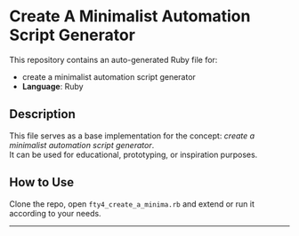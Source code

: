 # Create A Minimalist Automation Script Generator

This repository contains an auto-generated Ruby file for:

- create a minimalist automation script generator
- **Language**: Ruby

## Description

This file serves as a base implementation for the concept: *create a minimalist automation script generator*.  
It can be used for educational, prototyping, or inspiration purposes.

## How to Use

Clone the repo, open `fty4_create_a_minima.rb` and extend or run it according to your needs.

---


